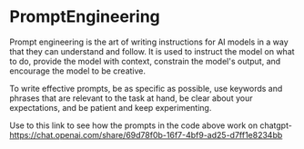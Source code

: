 # PromptEngineering
Prompt engineering is the art of writing instructions for AI models in a way that they can understand and follow. It is used to instruct the model on what to do, provide the model with context, constrain the model's output, and encourage the model to be creative.

To write effective prompts, be as specific as possible, use keywords and phrases that are relevant to the task at hand, be clear about your expectations, and be patient and keep experimenting.

Use to this link to see how the prompts in the code above work on chatgpt-https://chat.openai.com/share/69d78f0b-16f7-4bf9-ad25-d7ff1e8234bb
